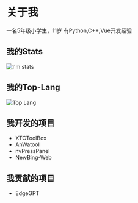 # 关于我
一名5年级小学生，11岁
有Python,C++,Vue开发经验
## 我的Stats
![I'm stats](https://github-readme-stats.vercel.app/api?username=VMTask&show_icons=true&theme=aura)
## 我的Top-Lang

![Top Lang](https://github-readme-stats.vercel.app/api/top-langs/?username=VMTask&theme=aura)
## 我开发的项目
- XTCToolBox
- AnWatool
- nvPressPanel
- NewBing-Web

## 我贡献的项目
- EdgeGPT

